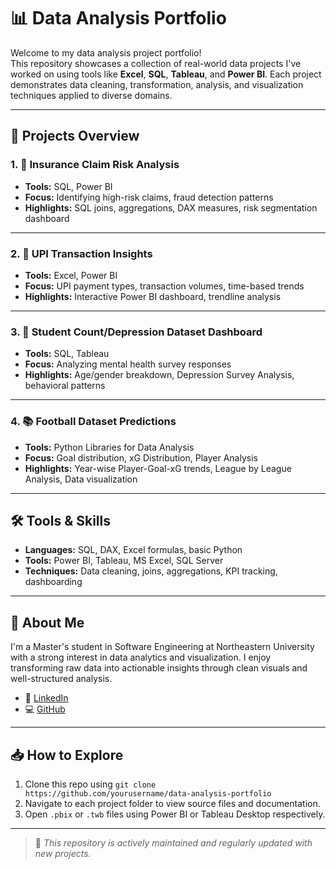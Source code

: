 # 📊 Data Analysis Portfolio

Welcome to my data analysis project portfolio!  
This repository showcases a collection of real-world data projects I've worked on using tools like **Excel**, **SQL**, **Tableau**, and **Power BI**. Each project demonstrates data cleaning, transformation, analysis, and visualization techniques applied to diverse domains.

---

## 📁 Projects Overview

### 1. 💼 Insurance Claim Risk Analysis
- **Tools:** SQL, Power BI  
- **Focus:** Identifying high-risk claims, fraud detection patterns  
- **Highlights:** SQL joins, aggregations, DAX measures, risk segmentation dashboard  

---

### 2. 📱 UPI Transaction Insights
- **Tools:** Excel, Power BI  
- **Focus:** UPI payment types, transaction volumes, time-based trends  
- **Highlights:** Interactive Power BI dashboard, trendline analysis  

---

### 3. 🧠 Student Count/Depression Dataset Dashboard
- **Tools:** SQL, Tableau  
- **Focus:** Analyzing mental health survey responses  
- **Highlights:** Age/gender breakdown, Depression Survey Analysis, behavioral patterns  

---

### 4. 📚 Football Dataset Predictions
- **Tools:** Python Libraries for Data Analysis 
- **Focus:** Goal distribution, xG Distribution, Player Analysis  
- **Highlights:** Year-wise Player-Goal-xG trends, League by League Analysis, Data visualization  

---

## 🛠 Tools & Skills
- **Languages:** SQL, DAX, Excel formulas, basic Python
- **Tools:** Power BI, Tableau, MS Excel, SQL Server
- **Techniques:** Data cleaning, joins, aggregations, KPI tracking, dashboarding

---

## 📌 About Me
I'm a Master's student in Software Engineering at Northeastern University with a strong interest in data analytics and visualization. I enjoy transforming raw data into actionable insights through clean visuals and well-structured analysis.

- 🔗 [LinkedIn](https://www.linkedin.com/in/pranav-thorali-568785222/)
- 💻 [GitHub](https://github.com/pranavthorali)

---

## 📥 How to Explore
1. Clone this repo using `git clone https://github.com/yourusername/data-analysis-portfolio`
2. Navigate to each project folder to view source files and documentation.
3. Open `.pbix` or `.twb` files using Power BI or Tableau Desktop respectively.

---

> 📢 *This repository is actively maintained and regularly updated with new projects.*
